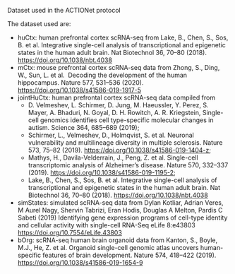 Dataset used in the ACTIONet protocol

The dataset used are:
* huCtx: human prefrontal cortex scRNA-seq from Lake, B., Chen, S., Sos, B. et al. Integrative single-cell analysis of transcriptional and epigenetic states in the human adult brain. Nat Biotechnol 36, 70–80 (2018). https://doi.org/10.1038/nbt.4038
* mCtx: mouse prefrontal cortex scRNA-seq data from Zhong, S., Ding, W., Sun, L. et al.  Decoding the development of the human hippocampus. Nature 577, 531–536 (2020). https://doi.org/10.1038/s41586-019-1917-5
* jointHuCtx: human prefrontal cortex scRNA-seq data compiled from 
  * D. Velmeshev, L. Schirmer, D. Jung, M. Haeussler, Y. Perez, S. Mayer, A. Bhaduri, N. Goyal, D. H. Rowitch, A. R. Kriegstein, Single-cell genomics identifies cell type-specific molecular changes in autism. Science 364, 685–689 (2019);
  * Schirmer, L., Velmeshev, D., Holmqvist, S. et al. Neuronal vulnerability and multilineage diversity in multiple sclerosis. Nature 573, 75–82 (2019). https://doi.org/10.1038/s41586-019-1404-z;
  * Mathys, H., Davila-Velderrain, J., Peng, Z. et al. Single-cell transcriptomic analysis of Alzheimer’s disease. Nature 570, 332–337 (2019). https://doi.org/10.1038/s41586-019-1195-2;
  * Lake, B., Chen, S., Sos, B. et al. Integrative single-cell analysis of transcriptional and epigenetic states in the human adult brain. Nat Biotechnol 36, 70–80 (2018). https://doi.org/10.1038/nbt.4038
* simStates: simulated scRNA-seq data from Dylan Kotliar, Adrian Veres, M Aurel Nagy, Shervin Tabrizi, Eran Hodis, Douglas A Melton, Pardis C Sabeti (2019) Identifying gene expression programs of cell-type identity and cellular activity with single-cell RNA-Seq eLife 8:e43803 https://doi.org/10.7554/eLife.43803
* bOrg: scRNA-seq human brain organoid data from Kanton, S., Boyle, M.J., He, Z. et al. Organoid single-cell genomic atlas uncovers human-specific features of brain development. Nature 574, 418–422 (2019). https://doi.org/10.1038/s41586-019-1654-9
